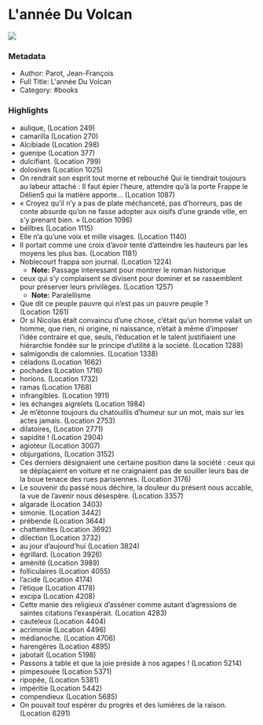 # L'année Du Volcan

![](https://readwise-assets.s3.amazonaws.com/static/images/default-book-icon-0.c6917d331b03.png)

### Metadata

- Author: Parot, Jean-François
- Full Title: L'année Du Volcan
- Category: #books

### Highlights

- aulique, (Location 249)
- camarilla (Location 270)
- Alcibiade (Location 298)
- guenipe (Location 377)
- dulcifiant. (Location 799)
- dolosives (Location 1025)
- On rendrait son esprit tout morne et rebouché Qui le tiendrait toujours au labeur attaché : Il faut épier l’heure, attendre qu’à la porte Frappe le Délien5 qui la matière apporte… (Location 1087)
- « Croyez qu’il n’y a pas de plate méchanceté, pas d’horreurs, pas de conte absurde qu’on ne fasse adopter aux oisifs d’une grande ville, en s’y prenant bien. » (Location 1096)
- bélîtres (Location 1115)
- Elle n’a qu’une voix et mille visages. (Location 1140)
- Il portait comme une croix d’avoir tenté d’atteindre les hauteurs par les moyens les plus bas. (Location 1181)
- Noblecourt frappa son journal. (Location 1224)
    - **Note:** Passage interessant pour montrer le roman historique
- ceux qui s’y complaisent se divisent pour dominer et se rassemblent pour préserver leurs privilèges. (Location 1257)
    - **Note:** Paralellisme
- Que dit ce peuple pauvre qui n’est pas un pauvre peuple ? (Location 1261)
- Or si Nicolas était convaincu d’une chose, c’était qu’un homme valait un homme, que rien, ni origine, ni naissance, n’était à même d’imposer l’idée contraire et que, seuls, l’éducation et le talent justifiaient une hiérarchie fondée sur le principe d’utilité à la société. (Location 1288)
- salmigondis de calomnies. (Location 1338)
- céladons (Location 1662)
- pochades (Location 1716)
- horions. (Location 1732)
- ramas (Location 1768)
- infrangibles. (Location 1911)
- les échanges aigrelets (Location 1984)
- Je m’étonne toujours du chatouillis d’humeur sur un mot, mais sur les actes jamais. (Location 2753)
- dilatoires, (Location 2771)
- sapidité ! (Location 2904)
- agioteur (Location 3007)
- objurgations, (Location 3152)
- Ces derniers désignaient une certaine position dans la société : ceux qui se déplaçaient en voiture et ne craignaient pas de souiller leurs bas de la boue tenace des rues parisiennes. (Location 3176)
- Le souvenir du passé nous déchire, la douleur du présent nous accable, la vue de l’avenir nous désespère. (Location 3357)
- algarade (Location 3403)
- simonie. (Location 3442)
- prébende (Location 3644)
- chattemites (Location 3692)
- dilection (Location 3732)
- au jour d’aujourd’hui (Location 3824)
- égrillard. (Location 3926)
- aménité (Location 3989)
- folliculaires (Location 4055)
- l’acide (Location 4174)
- l’étique (Location 4178)
- excipa (Location 4208)
- Cette manie des religieux d’asséner comme autant d’agressions de saintes citations l’exaspérait. (Location 4283)
- cauteleux (Location 4404)
- acrimonie (Location 4496)
- médianoche. (Location 4706)
- harengères (Location 4895)
- jabotait (Location 5198)
- Passons à table et que la joie préside à nos agapes ! (Location 5214)
- pimpesouée (Location 5371)
- ripopée, (Location 5381)
- impéritie (Location 5442)
- compendieux (Location 5685)
- On pouvait tout espérer du progrès et des lumières de la raison. (Location 6291)
